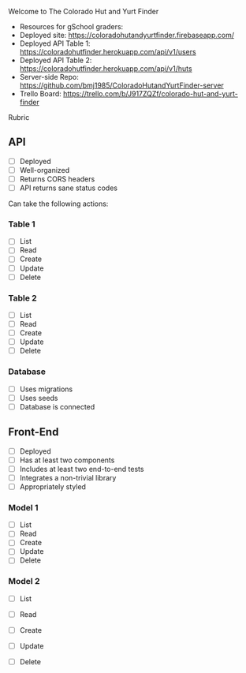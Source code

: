 Welcome to The Colorado Hut and Yurt Finder

* Resources for gSchool graders:
* Deployed site: https://coloradohutandyurtfinder.firebaseapp.com/
* Deployed API Table 1: https://coloradohutfinder.herokuapp.com/api/v1/users
* Deployed API Table 2: https://coloradohutfinder.herokuapp.com/api/v1/huts
* Server-side Repo: https://github.com/bmj1985/ColoradoHutandYurtFinder-server
* Trello Board: https://trello.com/b/J917ZQZf/colorado-hut-and-yurt-finder

Rubric
## API

* [ ] Deployed
* [ ] Well-organized
* [ ] Returns CORS headers
* [ ] API returns sane status codes

Can take the following actions:

### Table 1

* [ ] List
* [ ] Read
* [ ] Create
* [ ] Update
* [ ] Delete

### Table 2

* [ ] List
* [ ] Read
* [ ] Create
* [ ] Update
* [ ] Delete

### Database

* [ ] Uses migrations
* [ ] Uses seeds
* [ ] Database is connected

## Front-End

* [ ] Deployed
* [ ] Has at least two components
* [ ] Includes at least two end-to-end tests
* [ ] Integrates a non-trivial library
* [ ] Appropriately styled

### Model 1

* [ ] List
* [ ] Read
* [ ] Create
* [ ] Update
* [ ] Delete

### Model 2

* [ ] List
* [ ] Read
* [ ] Create
* [ ] Update
* [ ] Delete



